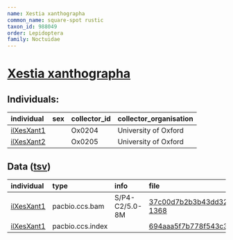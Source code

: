 ```yaml
---
name: Xestia xanthographa
common_name: square-spot rustic
taxon_id: 988049
order: Lepidoptera
family: Noctuidae
---
```


# [Xestia xanthographa](https://www.ebi.ac.uk/ena/data/taxonomy/v1/taxon/tax-id/988049)

## Individuals:

| individual | sex | collector_id | collector_organisation |
| :--------- | :-: | :----------- | :--------------------- |
| [ilXesXant1](ilXesXant1.md) |  | Ox0204 | University of Oxford |
| [ilXesXant2](ilXesXant2.md) |  | Ox0205 | University of Oxford |

## Data ([tsv](Xestia_xanthographa_data.tsv))

| individual | type | info | file |
| :--------- | :--- | :--- | :--- |
| [ilXesXant1](ilXesXant1.md) | pacbio.ccs.bam | S/P4-C2/5.0-8M | [37c00d7b2b3b43dd327f64a4cc58edc4-1368](https://darwin.cog.sanger.ac.uk/insects/Xestia_xanthographa/ilXesXant1/genomic_data/pacbio/m64089_200202_115700.ccs.bam) |
| [ilXesXant1](ilXesXant1.md) | pacbio.ccs.index |  | [694aaa5f7b778f543c32f26b358cffe1-2](https://darwin.cog.sanger.ac.uk/insects/Xestia_xanthographa/ilXesXant1/genomic_data/pacbio/m64089_200202_115700.ccs.bam.pbi) |

